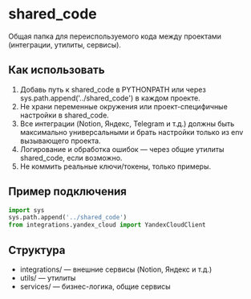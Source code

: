 # shared_code

Общая папка для переиспользуемого кода между проектами (интеграции, утилиты, сервисы).

## Как использовать

1. Добавь путь к shared_code в PYTHONPATH или через sys.path.append('../shared_code') в каждом проекте.
2. Не храни переменные окружения или проект-специфичные настройки в shared_code.
3. Все интеграции (Notion, Яндекс, Telegram и т.д.) должны быть максимально универсальными и брать настройки только из env вызывающего проекта.
4. Логирование и обработка ошибок — через общие утилиты shared_code, если возможно.
5. Не коммить реальные ключи/токены, только примеры.

## Пример подключения
```python
import sys
sys.path.append('../shared_code')
from integrations.yandex_cloud import YandexCloudClient
```

## Структура
- integrations/ — внешние сервисы (Notion, Яндекс и т.д.)
- utils/ — утилиты
- services/ — бизнес-логика, общие сервисы 